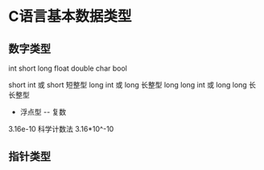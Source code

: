 # C语言基本数据类型
## 数字类型
int 
short
long
float
double
char
bool

short int 或 short  短整型
long int 或 long  长整型
long long int 或 long long  长长整型

- 浮点型
-- 复数


3.16e-10  科学计数法   3.16*10^-10
## 指针类型
